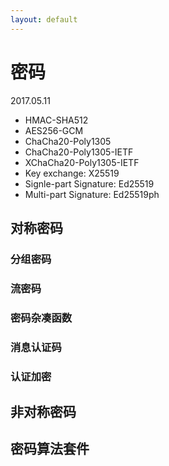 ```yaml
---
layout: default
---
```


# 密码
2017.05.11

* HMAC-SHA512
* AES256-GCM
* ChaCha20-Poly1305
* ChaCha20-Poly1305-IETF
* XChaCha20-Poly1305-IETF
* Key exchange: X25519
* Signle-part Signature: Ed25519
* Multi-part Signature: Ed25519ph

## 对称密码

### 分组密码

### 流密码

### 密码杂凑函数

### 消息认证码

### 认证加密

## 非对称密码

## 密码算法套件
